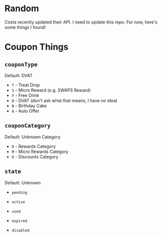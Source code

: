# Random
Costa recently updated their API. I need to update this repo. For now, here's some things I found!

# Coupon Things
## `couponType`
Default: DVAT
- `T` - Treat Drop
- `S` - Micro Reward (e.g. SWAPS Reward)
- `F` - Free Drink
- `D` - DVAT (don't ask what that means, I have no idea)
- `B` - Birthday Cake
- `A` - Auto Offer
## `couponCategory`
Default: Unknown Category
- `R` - Rewards Category
- `M` - Micro Rewards Category
- `D` - Discounts Category
## `state`
Default: Unknown
- `pending`

- `active`
- `used`

- `expired`
- `disabled`
